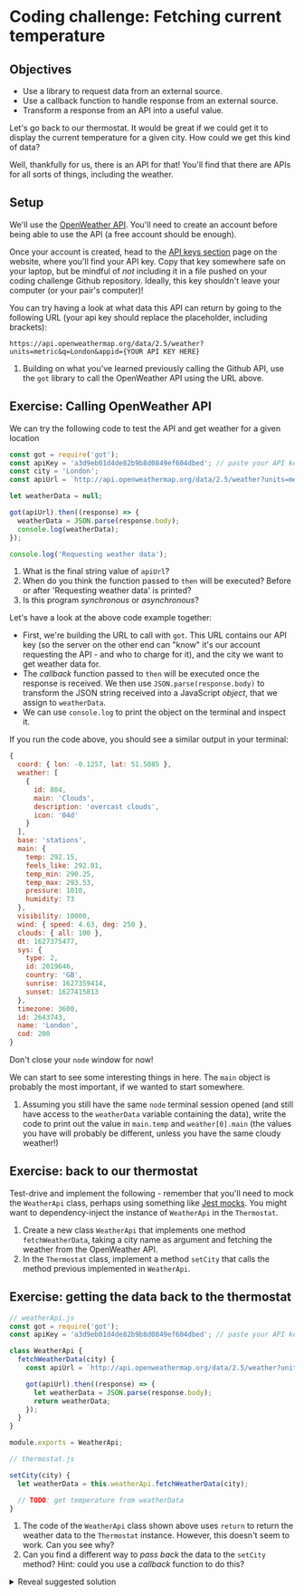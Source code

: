 # Coding challenge: Fetching current temperature

## Objectives

 * Use a library to request data from an external source.
 * Use a callback function to handle response from an external source.
 * Transform a response from an API into a useful value.

Let's go back to our thermostat. It would be great if we could get it to display the current temperature for a given city. How could we get this kind of data?

Well, thankfully for us, there is an API for that! You'll find that there are APIs for all sorts of things, including the weather.

## Setup

We'll use the [OpenWeather API](https://openweathermap.org/api). You'll need to create an account before being able to use the API (a free account should be enough).

Once your account is created, head to the [API keys section](https://home.openweathermap.org/api_keys) page on the website, where you'll find your API key. Copy that key somewhere safe on your laptop, but be mindful of *not* including it in a file pushed on your coding challenge Github repository. Ideally, this key shouldn't leave your computer (or your pair's computer)!

You can try having a look at what data this API can return by going to the following URL (your api key should replace the placeholder, including brackets):
```
https://api.openweathermap.org/data/2.5/weather?units=metric&q=London&appid={YOUR API KEY HERE}
```

1. Building on what you've learned previously calling the Github API, use the `got` library to call the OpenWeather API using the URL above.

## Exercise: Calling OpenWeather API

We can try the following code to test the API and get weather for a given location

```javascript
const got = require('got');
const apiKey = 'a3d9eb01d4de82b9b8d0849ef604dbed'; // paste your API key here
const city = 'London';
const apiUrl = `http://api.openweathermap.org/data/2.5/weather?units=metric&q=${city}&appid=${apiKey}`;

let weatherData = null;

got(apiUrl).then((response) => {
  weatherData = JSON.parse(response.body);
  console.log(weatherData);
});

console.log('Requesting weather data');
```

1. What is the final string value of `apiUrl`?
2. When do you think the function passed to `then` will be executed? Before or after 'Requesting weather data' is printed?
3. Is this program *synchronous* or *asynchronous*?

Let's have a look at the above code example together:
 * First, we're building the URL to call with `got`. This URL contains our API key (so the server on the other end can "know" it's our account requesting the API - and who to charge for it), and the city we want to get weather data for.
 * The *callback* function passed to `then` will be executed once the response is received. We then use `JSON.parse(response.body)` to transform the JSON string received into a JavaScript *object*, that we assign to `weatherData`.
 * We can use `console.log` to print the object on the terminal and inspect it.

If you run the code above, you should see a similar output in your terminal:

```javascript
{
  coord: { lon: -0.1257, lat: 51.5085 },
  weather: [
    {
      id: 804,
      main: 'Clouds',
      description: 'overcast clouds',
      icon: '04d'
    }
  ],
  base: 'stations',
  main: {
    temp: 292.15,
    feels_like: 292.01,
    temp_min: 290.25,
    temp_max: 293.53,
    pressure: 1010,
    humidity: 73
  },
  visibility: 10000,
  wind: { speed: 4.63, deg: 250 },
  clouds: { all: 100 },
  dt: 1627375477,
  sys: {
    type: 2,
    id: 2019646,
    country: 'GB',
    sunrise: 1627359414,
    sunset: 1627415813
  },
  timezone: 3600,
  id: 2643743,
  name: 'London',
  cod: 200
}
```

Don't close your `node` window for now!

We can start to see some interesting things in here. The `main` object is probably the most important, if we wanted to start somewhere.

1. Assuming you still have the same `node` terminal session opened (and still have access to the `weatherData` variable containing the data), write the code to print out the value in `main.temp` and `weather[0].main` (the values you have will probably be different, unless you have the same cloudy weather!)

## Exercise: back to our thermostat

Test-drive and implement the following - remember that you'll need to mock the `WeatherApi` class, perhaps using something like [Jest mocks](https://jestjs.io/docs/es6-class-mocks#the-4-ways-to-create-an-es6-class-mock). You might want to dependency-inject the instance of `WeatherApi` in the `Thermostat`.
 
1. Create a new class `WeatherApi` that implements one method `fetchWeatherData`, taking a city name as argument and fetching the weather from the OpenWeather API.
2. In the `Thermostat` class, implement a method `setCity` that calls the method previous implemented in `WeatherApi`. 

## Exercise: getting the data back to the thermostat

```javascript
// weatherApi.js
const got = require('got');
const apiKey = 'a3d9eb01d4de82b9b8d0849ef604dbed'; // paste your API key here

class WeatherApi {
  fetchWeatherData(city) {
    const apiUrl = `http://api.openweathermap.org/data/2.5/weather?units=metric&q=${city}&appid=${apiKey}`;

    got(apiUrl).then((response) => {
      let weatherData = JSON.parse(response.body);
      return weatherData;
    });
  }
}

module.exports = WeatherApi;
```

```javascript
// thermostat.js

setCity(city) {
  let weatherData = this.weatherApi.fetchWeatherData(city);

  // TODO: get temperature from weatherData
}
```

1. The code of the `WeatherApi` class shown above uses `return` to return the weather data to the `Thermostat` instance. However, this doesn't seem to work. Can you see why?
2. Can you find a different way to *pass back* the data to the `setCity` method? Hint: could you use a *callback* function to do this?

<details>
<summary>Reveal suggested solution</summary>

```javascript
// weatherApi.js
const got = require('got');

const apiKey = 'a3d9eb01d4de82b9b8d0849ef604dbed'; // paste your API key here

class WeatherApi {
  fetchWeatherData(city, callback) {
    const apiUrl = `http://api.openweathermap.org/data/2.5/weather?units=metric&q=${city}&appid=${apiKey}`;

    got(apiUrl).then((response) => {
      let weatherData = JSON.parse(response.body);
      callback(weatherData);
    });
  }
}

module.exports = WeatherApi;
```

```javascript
// thermostat.js

```

</details>